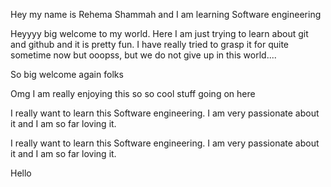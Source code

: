 Hey my name is Rehema Shammah and I am learning Software engineering

Heyyyy big welcome to my world. Here I am just trying to learn about git and github and it is pretty fun. I have really tried to grasp it for quite sometime now but ooopss, but we do not give up in this world....

So big welcome again folks

Omg I am really enjoying this so so cool stuff going on here


I really want to learn this Software engineering. I am very passionate about it and I am so far loving it.

I really want to learn this Software engineering. I am very passionate about it and I am so far loving it.


Hello
